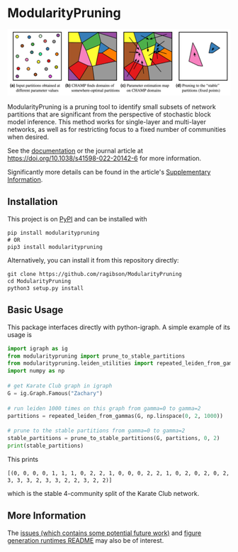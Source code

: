 # ModularityPruning

![ModularityPruning visualization](docs/example_figures/article_figure_method_visual.png)

ModularityPruning is a pruning tool to identify small subsets of network
partitions that are significant from the perspective of stochastic block model
inference. This method works for single-layer and multi-layer networks, as well
as for restricting focus to a fixed number of communities when desired.

See the [documentation](https://modularitypruning.readthedocs.io/en/latest/)
or the journal article at https://doi.org/10.1038/s41598-022-20142-6 for more
information.

Significantly more details can be found in the article's
[Supplementary Information](
https://static-content.springer.com/esm/art%3A10.1038%2Fs41598-022-20142-6/MediaObjects/41598_2022_20142_MOESM1_ESM.pdf
).

## Installation

This project is on [PyPI](https://pypi.org/project/modularitypruning/) and can
be installed with

    pip install modularitypruning
    # OR
    pip3 install modularitypruning

Alternatively, you can install it from this repository directly:

    git clone https://github.com/ragibson/ModularityPruning
    cd ModularityPruning
    python3 setup.py install

<a name = "Basic Usage"></a>

## Basic Usage

This package interfaces directly with python-igraph. A simple example of its
usage is

```python
import igraph as ig
from modularitypruning import prune_to_stable_partitions
from modularitypruning.leiden_utilities import repeated_leiden_from_gammas
import numpy as np

# get Karate Club graph in igraph
G = ig.Graph.Famous("Zachary")

# run leiden 1000 times on this graph from gamma=0 to gamma=2
partitions = repeated_leiden_from_gammas(G, np.linspace(0, 2, 1000))

# prune to the stable partitions from gamma=0 to gamma=2
stable_partitions = prune_to_stable_partitions(G, partitions, 0, 2)
print(stable_partitions)
``` 

This prints

    [(0, 0, 0, 0, 1, 1, 1, 0, 2, 2, 1, 0, 0, 0, 2, 2, 1, 0, 2, 0, 2, 0, 2, 3, 3, 3, 2, 3, 3, 2, 2, 3, 2, 2)]

which is the stable 4-community split of the Karate Club network.

## More Information

The [issues (which contains some potential future work)](https://github.com/ragibson/ModularityPruning/issues)
and [figure generation runtimes README](figure_generation_runtimes.md) may also
be of interest.
